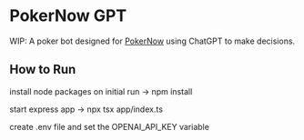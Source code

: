 # PokerNow GPT

WIP: A poker bot designed for [PokerNow](https://www.pokernow.club) using ChatGPT to make decisions.

## How to Run

install node packages on initial run -> npm install

start express app -> npx tsx app/index.ts

create .env file and set the OPENAI_API_KEY variable
